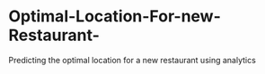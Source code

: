 # Optimal-Location-For-new-Restaurant-
Predicting the  optimal location for a new restaurant  using analytics 
